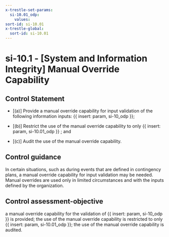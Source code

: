 ```yaml
---
x-trestle-set-params:
  si-10.01_odp:
    values:
sort-id: si-10.01
x-trestle-global:
  sort-id: si-10.01
---
```


# si-10.1 - \[System and Information Integrity\] Manual Override Capability

## Control Statement

- \[(a)\] Provide a manual override capability for input validation of the following information inputs: {{ insert: param, si-10_odp }};

- \[(b)\] Restrict the use of the manual override capability to only {{ insert: param, si-10.01_odp }} ; and

- \[(c)\] Audit the use of the manual override capability.

## Control guidance

In certain situations, such as during events that are defined in contingency plans, a manual override capability for input validation may be needed. Manual overrides are used only in limited circumstances and with the inputs defined by the organization.

## Control assessment-objective

a manual override capability for the validation of {{ insert: param, si-10_odp }} is provided;
the use of the manual override capability is restricted to only {{ insert: param, si-10.01_odp }};
the use of the manual override capability is audited.
